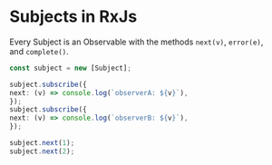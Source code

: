 # Subjects in RxJs
Every Subject is an Observable with the methods `next(v)`, `error(e)`, and `complete()`.
```TypeScript
const subject = new [Subject];

subject.subscribe({
next: (v) => console.log(`observerA: ${v}`),
});
subject.subscribe({
next: (v) => console.log(`observerB: ${v}`),
});

subject.next(1);
subject.next(2);
```
